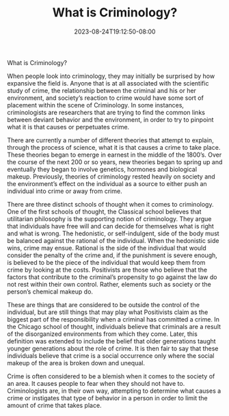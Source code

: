 ﻿---
title: "What is Criminology?"
date: 2023-08-24T19:12:50-08:00
description: "criminology Tips for Web Success"
featured_image: "/images/criminology.jpg"
tags: ["criminology"]
---

What is Criminology?

When people look into criminology, they may initially be surprised by how expansive the field is.  Anyone that is at all associated with the scientific study of crime, the relationship between the criminal and his or her environment, and society’s reaction to crime would have some sort of placement within the scene of Criminology.  In some instances, criminologists are researchers that are trying to find the common links between deviant behavior and the environment, in order to try to pinpoint what it is that causes or perpetuates crime.

There are currently a number of different theories that attempt to explain, through the process of science, what it is that causes a crime to take place.  These theories began to emerge in earnest in the middle of the 1800’s.  Over the course of the next 200 or so years, new theories began to spring up and eventually they began to involve genetics, hormones and biological makeup.  Previously, theories of criminology rested heavily on society and the environment’s effect on the individual as a source to either push an individual into crime or away from crime.

There are three distinct schools of thought when it comes to criminology.  One of the first schools of thought, the Classical school believes that utilitarian philosophy is the supporting notion of criminology.  They argue that individuals have free will and can decide for themselves what is right and what is wrong.  The hedonistic, or self-indulgent, side of the body must be balanced against the rational of the individual.  When the hedonistic side wins, crime may ensue.  Rational is the side of the individual that would consider the penalty of the crime and, if the punishment is severe enough, is believed to be the piece of the individual that would keep them from crime by looking at the costs.  Positivists are those who believe that the factors that contribute to the criminal’s propensity to go against the law do not rest within their own control.  Rather, elements such as society or the person’s chemical makeup do. 

These are things that are considered to be outside the control of the individual, but are still things that may play what Positivists claim as the biggest part of the responsibility when a criminal has committed a crime.  In the Chicago school of thought, individuals believe that criminals are a result of the disorganized environments from which they come.  Later, this definition was extended to include the belief that older generations taught younger generations about the role of crime.  It is then fair to say that these individuals believe that crime is a social occurrence only where the social makeup of the area is broken down and unequal.

Crime is often considered to be a blemish when it comes to the society of an area.  It causes people to fear when they should not have to.  Criminologists are, in their own way, attempting to determine what causes a crime or instigates that type of behavior in a person in order to limit the amount of crime that takes place.

